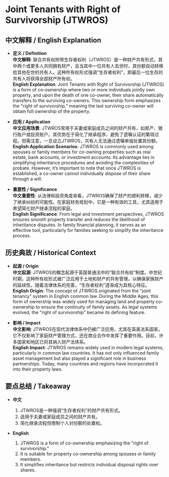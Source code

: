 # Joint Tenants with Right of Survivorship (JTWROS)

## 中文解释 / English Explanation

* **定义 / Definition**  
  **中文解释**: 联合共有权附带生存者权利（JTWROS）是一种财产共有形式，其中两个或更多人共同拥有财产，且当其中一位共有人去世时，其份额自动转移给其他在世的共有人。这种所有权形式强调“生存者权利”，即最后一位生存的共有人将获得全部财产所有权。  
  **English Explanation**: Joint Tenants with Right of Survivorship (JTWROS) is a form of co-ownership where two or more individuals jointly own property, and upon the death of one co-owner, their share automatically transfers to the surviving co-owners. This ownership form emphasizes the "right of survivorship," meaning the last surviving co-owner will obtain full ownership of the property.

* **应用 / Application**  
  **中文应用场景**: JTWROS常用于夫妻或家庭成员之间的财产共有，如房产、银行账户或投资账户。其优势在于简化了继承程序，避免了遗嘱认证的繁琐过程。但需注意，一旦设立JTWROS，共有人无法通过遗嘱单独处置其份额。  
  **English Application Scenarios**: JTWROS is commonly used among spouses or family members for co-owning properties such as real estate, bank accounts, or investment accounts. Its advantage lies in simplifying inheritance procedures and avoiding the complexities of probate. However, it’s important to note that once JTWROS is established, a co-owner cannot individually dispose of their share through a will.

* **重要性 / Significance**  
  **中文重要性**: 从法律和投资角度来看，JTWROS确保了财产的顺利转移，减少了继承纠纷的可能性。在家庭财务规划中，它是一种有效的工具，尤其适用于希望简化财产继承流程的家庭。  
  **English Significance**: From legal and investment perspectives, JTWROS ensures smooth property transfer and reduces the likelihood of inheritance disputes. In family financial planning, it serves as an effective tool, particularly for families seeking to simplify the inheritance process.

## 历史典故 / Historical Context

* **起源 / Origin**  
  **中文起源**: JTWROS的概念起源于英国普通法中的“联合共有权”制度。中世纪时期，这种所有权形式被广泛应用于土地和财产的共有管理，以确保家族财产的延续性。随着法律体系的完善，“生存者权利”逐渐成为其核心特征。  
  **English Origin**: The concept of JTWROS originated from the "joint tenancy" system in English common law. During the Middle Ages, this form of ownership was widely used for managing land and property co-ownership to ensure the continuity of family assets. As legal systems evolved, the "right of survivorship" became its defining feature.

* **影响 / Impact**  
  **中文影响**: JTWROS在现代法律体系中仍被广泛应用，尤其在英美法系国家。它不仅影响了家庭财产管理方式，还在商业合作中发挥了重要作用。目前，许多国家和地区已将其纳入财产法体系。  
  **English Impact**: JTWROS remains widely used in modern legal systems, particularly in common law countries. It has not only influenced family asset management but also played a significant role in business partnerships. Today, many countries and regions have incorporated it into their property laws.

## 要点总结 / Takeaway

* **中文**  
  1. JTWROS是一种强调“生存者权利”的财产共有形式。
  2. 适用于夫妻或家庭成员之间的财产共有。
  3. 简化继承流程但限制个人对份额的处置权。

* **English**  
  1. JTWROS is a form of co-ownership emphasizing the "right of survivorship."
  2. It is suitable for property co-ownership among spouses or family members.
  3. It simplifies inheritance but restricts individual disposal rights over shares.